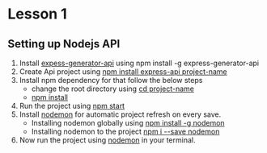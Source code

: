 # Lesson 1
## Setting up Nodejs API
1. Install [expess-generator-api](#) using npm install -g express-generator-api
2. Create Api project using [npm install express-api project-name](#)
3. Install npm dependency for that follow the below steps
    * change the root directory using [cd project-name](#)
    * [npm install](#)
4. Run the project using [npm start]()
5. Install [nodemon]() for automatic project refresh on every save.
    * Installing nodemon globally using [npm install -g nodemon]()
    * Installing nodemon to the project [npm i --save nodemon]()
6. Now run the project using [nodemon]() in your terminal.
    